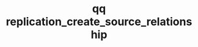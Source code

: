 ---
category: replication
command: replication_create_source_relationship
keywords: qq, qq_cli, replication_create_source_relationship
optional_options:
- alternate: []
  help: File ID of the source directory
  name: --source-id
  required: false
- alternate: []
  help: Path to the source directory
  name: --source-path
  required: false
- alternate: []
  help: Path to the target directory
  name: --target-path
  required: true
- alternate: []
  help: The target IP address
  name: --target-address
  required: true
- alternate: []
  help: Network port to replicate to on the target (overriding default)
  name: --target-port
  required: false
permalink: /qq-cli-command-guide/replication/replication_create_source_relationship.html
positional_options: []
sidebar: qq_cli_command_reference_sidebar
summary: This section explains how to use the <code>qq replication_create_source_relationship</code>
  command.
synopsis: Create a new replication relationship.
title: qq replication_create_source_relationship
usage: "qq replication_create_source_relationship [-h] (--source-id SOURCE_ID | --source-path\
  \ SOURCE_PATH) --target-path TARGET_PATH --target-address\n    TARGET_ADDRESS [--target-port\
  \ TARGET_PORT] [--enable-replication {true,false}]\n    [--set-source-directory-read-only\
  \ {true,false}] [--map-local-ids-to-nfs-ids {true,false}]"
zendesk_source: qq CLI Command Guide

---